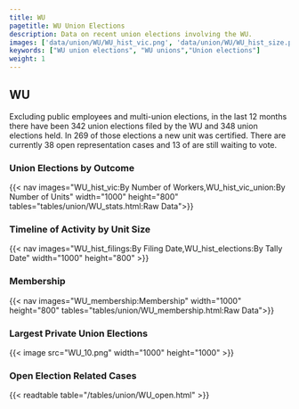 ```yaml
---
title: WU
pagetitle: WU Union Elections
description: Data on recent union elections involving the WU.
images: ['data/union/WU/WU_hist_vic.png', 'data/union/WU/WU_hist_size.png', 'data/union/WU/WU_10.png']
keywords: ["WU union elections", "WU unions","Union elections"]
weight: 1
---
```

##  WU

Excluding public employees and multi-union elections, in the last 12 months there have been 342 union elections filed by the WU and 348 union elections held. In 269 of those elections a new unit was certified. There are currently 38 open representation cases and 13 of are still waiting to vote.

### Union Elections by Outcome
{{< nav images="WU_hist_vic:By Number of Workers,WU_hist_vic_union:By Number of Units" width="1000" height="800" tables="tables/union/WU_stats.html:Raw Data">}}

### Timeline of Activity by Unit Size
{{< nav images="WU_hist_filings:By Filing Date,WU_hist_elections:By Tally Date" width="1000" height="800" >}}

### Membership
{{< nav images="WU_membership:Membership" width="1000" height="800" tables="tables/union/WU_membership.html:Raw Data">}}

### Largest Private Union Elections
{{< image src="WU_10.png" width="1000" height="1000"  >}}

### Open Election Related Cases
{{< readtable table="/tables/union/WU_open.html" >}}

